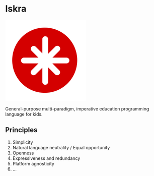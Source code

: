 # Iskra
![Iskra logo](/assets/iskra-256.png?raw=true)

General-purpose multi-paradigm, imperative education programming language for kids.

## Principles
1. Simplicity
2. Natural language neutrality / Equal opportunity
3. Openness
4. Expressiveness and redundancy
5. Platform agnosticity
6. ...
